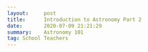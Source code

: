 ```yaml
---
layout:     post
title:      Introduction to Astronomy Part 2
date:       2020-07-09 21:21:29
summary:    Astronomy 101
tag: School Teachers
---
```



